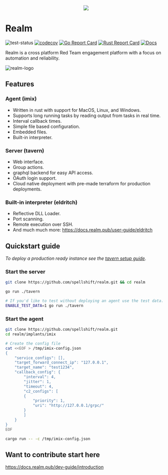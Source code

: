 
<div align="center">
 <img src="./docs/assets/img/realm_250px.png">
</div>

# Realm

![test-status](https://github.com/spellshift/realm/actions/workflows/tests.yml/badge.svg?branch=main)
[![codecov](https://codecov.io/github/spellshift/realm/branch/main/graph/badge.svg?token=KSRPHYDIE4)](https://app.codecov.io/github/spellshift/realm)
[![Go Report Card](https://goreportcard.com/badge/github.com/spellshift/realm)](https://goreportcard.com/report/github.com/spellshift/realm)
[![Rust Report Card](https://rust-reportcard.xuri.me/badge/github.com/spellshift/realm)](https://rust-reportcard.xuri.me/report/github.com/spellshift/realm)
[![Docs](https://img.shields.io/badge/read%20our-docs-informational)](https://docs.realm.pub/)

Realm is a cross platform Red Team engagement platform with a focus on automation and reliability.

![realm-logo](./docs/assets/img/realm_create_quest.png)

## Features

### Agent (imix)

- Written in rust with support for MacOS, Linux, and Windows.
- Supports long running tasks by reading output from tasks in real time.
- Interval callback times.
- Simple file based configuration.
- Embedded files.
- Built-in interpreter.

### Server (tavern)

- Web interface.
- Group actions.
- graphql backend for easy API access.
- OAuth login support.
- Cloud native deployment with pre-made terraform for production deployments.

### Built-in interpreter (eldritch)

- Reflective DLL Loader.
- Port scanning.
- Remote execution over SSH.
- And much much more: <https://docs.realm.pub/user-guide/eldritch>

## Quickstart guide

*To deploy a production ready instance see the [tavern setup guide](https://docs.realm.pub/user-guide/tavern).*

### Start the server

```bash
git clone https://github.com/spellshift/realm.git && cd realm

go run ./tavern

# If you'd like to test without deploying an agent use the test data.
ENABLE_TEST_DATA=1 go run ./tavern
```

### Start the agent

```bash
git clone https://github.com/spellshift/realm.git
cd realm/implants/imix

# Create the config file
cat <<EOF > /tmp/imix-config.json
{
    "service_configs": [],
    "target_forward_connect_ip": "127.0.0.1",
    "target_name": "test1234",
    "callback_config": {
        "interval": 4,
        "jitter": 1,
        "timeout": 4,
        "c2_configs": [
        {
            "priority": 1,
            "uri": "http://127.0.0.1/grpc/"
        }
        ]
    }
}
EOF

cargo run -- -c /tmp/imix-config.json

```

## Want to contribute start here

<https://docs.realm.pub/dev-guide/introduction>
